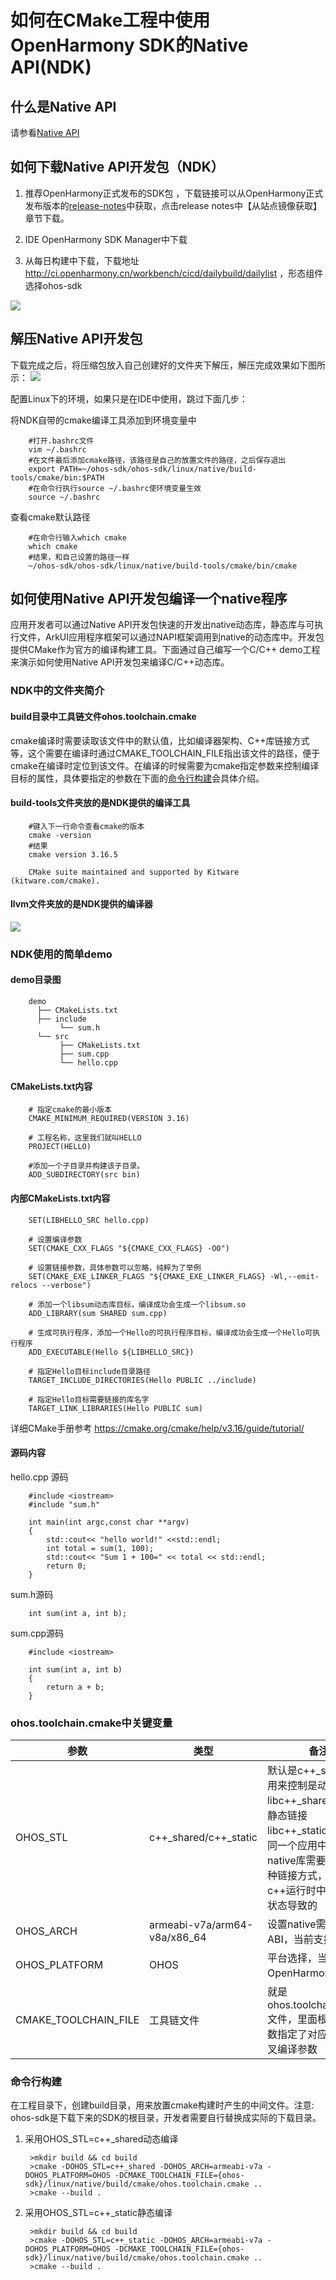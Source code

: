 # 如何在CMake工程中使用OpenHarmony SDK的Native API(NDK)

## 什么是Native API

请参看[Native API](../reference/native-api-intro.md)

## 如何下载Native API开发包（NDK）

1. 推荐OpenHarmony正式发布的SDK包 ，下载链接可以从OpenHarmony正式发布版本的[release-notes](../../release-notes/OpenHarmony-v3.2-release.md)中获取，点击release notes中【从站点镜像获取】章节下载。

2. IDE OpenHarmony SDK Manager中下载

3. 从每日构建中下载，下载地址 http://ci.openharmony.cn/workbench/cicd/dailybuild/dailylist ，形态组件选择ohos-sdk

![](figures/ci_download.png)

## 解压Native API开发包

下载完成之后，将压缩包放入自己创建好的文件夹下解压，解压完成效果如下图所示：
![](figures/sdk-structure.png)

配置Linux下的环境，如果只是在IDE中使用，跳过下面几步：

将NDK自带的cmake编译工具添加到环境变量中

```
    #打开.bashrc文件
    vim ~/.bashrc
    #在文件最后添加cmake路径，该路径是自己的放置文件的路径，之后保存退出
    export PATH=~/ohos-sdk/ohos-sdk/linux/native/build-tools/cmake/bin:$PATH
    #在命令行执行source ~/.bashrc使环境变量生效
    source ~/.bashrc
```

查看cmake默认路径

```
    #在命令行输入which cmake
    which cmake
    #结果，和自己设置的路径一样
    ~/ohos-sdk/ohos-sdk/linux/native/build-tools/cmake/bin/cmake
```

## 如何使用Native API开发包编译一个native程序

应用开发者可以通过Native API开发包快速的开发出native动态库，静态库与可执行文件，ArkUI应用程序框架可以通过NAPI框架调用到native的动态库中。开发包提供CMake作为官方的编译构建工具。下面通过自己编写一个C/C++ demo工程来演示如何使用Native API开发包来编译C/C++动态库。

### NDK中的文件夹简介

#### build目录中工具链文件ohos.toolchain.cmake

cmake编译时需要读取该文件中的默认值，比如编译器架构、C++库链接方式等，这个需要在编译时通过CMAKE_TOOLCHAIN_FILE指出该文件的路径，便于cmake在编译时定位到该文件。在编译的时候需要为cmake指定参数来控制编译目标的属性，具体要指定的参数在下面的[命令行构建](#命令行构建)会具体介绍。

#### build-tools文件夹放的是NDK提供的编译工具

```
    #键入下一行命令查看cmake的版本
    cmake -version
    #结果
    cmake version 3.16.5

    CMake suite maintained and supported by Kitware (kitware.com/cmake).
```

#### llvm文件夹放的是NDK提供的编译器

![](figures/images.png)

### NDK使用的简单demo

#### demo目录图

```
    demo
      ├── CMakeLists.txt
      ├── include
           └── sum.h
      └── src
           ├── CMakeLists.txt
           ├── sum.cpp
           └── hello.cpp
```

#### CMakeLists.txt内容

```
    # 指定cmake的最小版本
    CMAKE_MINIMUM_REQUIRED(VERSION 3.16)

    # 工程名称，这里我们就叫HELLO
    PROJECT(HELLO)

    #添加一个子目录并构建该子目录。
    ADD_SUBDIRECTORY(src bin)
```

#### 内部CMakeLists.txt内容

```
    SET(LIBHELLO_SRC hello.cpp)

    # 设置编译参数
    SET(CMAKE_CXX_FLAGS "${CMAKE_CXX_FLAGS} -O0")   
 
    # 设置链接参数，具体参数可以忽略，纯粹为了举例
    SET(CMAKE_EXE_LINKER_FLAGS "${CMAKE_EXE_LINKER_FLAGS} -Wl,--emit-relocs --verbose")    

    # 添加一个libsum动态库目标，编译成功会生成一个libsum.so
    ADD_LIBRARY(sum SHARED sum.cpp)

    # 生成可执行程序，添加一个Hello的可执行程序目标，编译成功会生成一个Hello可执行程序
    ADD_EXECUTABLE(Hello ${LIBHELLO_SRC})

    # 指定Hello目标include目录路径
    TARGET_INCLUDE_DIRECTORIES(Hello PUBLIC ../include)

    # 指定Hello目标需要链接的库名字
    TARGET_LINK_LIBRARIES(Hello PUBLIC sum)
```

详细CMake手册参考 https://cmake.org/cmake/help/v3.16/guide/tutorial/

#### 源码内容

hello.cpp 源码

```
    #include <iostream>
    #include "sum.h"

    int main(int argc,const char **argv)
    {
        std::cout<< "hello world!" <<std::endl;
        int total = sum(1, 100);
        std::cout<< "Sum 1 + 100=" << total << std::endl;
        return 0;
    }
```

sum.h源码

```
    int sum(int a, int b);

```

sum.cpp源码

```
    #include <iostream>
    
    int sum(int a, int b)
    {
        return a + b;
    }
```

### ohos.toolchain.cmake中关键变量

| 参数   | 类型 |备注|
|--------|------|------|
|OHOS_STL|c++_shared/c++_static|默认是c++_shared，用来控制是动态链接libc++_shared.so还是静态链接libc++_static.a，对于同一个应用中的全部native库需要采用同一种链接方式，这个是由c++运行时中一些全局状态导致的|
|OHOS_ARCH|armeabi-v7a/arm64-v8a/x86_64|设置native需要支持的ABI，当前支持三种ABI|
|OHOS_PLATFORM|OHOS|平台选择，当前只支持OpenHarmony平台|
|CMAKE_TOOLCHAIN_FILE|工具链文件|就是ohos.toolchain.cmake文件，里面根据上面参数指定了对应平台的交叉编译参数|

### 命令行构建

在工程目录下，创建build目录，用来放置cmake构建时产生的中间文件。注意: ohos-sdk是下载下来的SDK的根目录，开发者需要自行替换成实际的下载目录。

1. 采用OHOS_STL=c++_shared动态编译

   ```
    >mkdir build && cd build
    >cmake -DOHOS_STL=c++_shared -DOHOS_ARCH=armeabi-v7a -DOHOS_PLATFORM=OHOS -DCMAKE_TOOLCHAIN_FILE={ohos-sdk}/linux/native/build/cmake/ohos.toolchain.cmake ..
    >cmake --build .
   ```

2. 采用OHOS_STL=c++_static静态编译

   ```
    >mkdir build && cd build
    >cmake -DOHOS_STL=c++_static -DOHOS_ARCH=armeabi-v7a -DOHOS_PLATFORM=OHOS -DCMAKE_TOOLCHAIN_FILE={ohos-sdk}/linux/native/build/cmake/ohos.toolchain.cmake ..
    >cmake --build .
   ```
